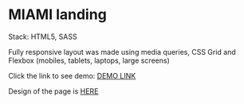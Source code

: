 # MIAMI landing

Stack: HTML5, SASS 

Fully responsive layout was made using media queries, CSS Grid and Flexbox (mobiles, tablets, laptops, large screens)

Click the link to see demo: [DEMO LINK](https://nastyyvolk.github.io/miami_landing/)

Design of the page is [HERE](https://www.figma.com/file/nHz8bflIwJaWP3P99vKTH5/miami_home_new?node-id=16033%3A3)
